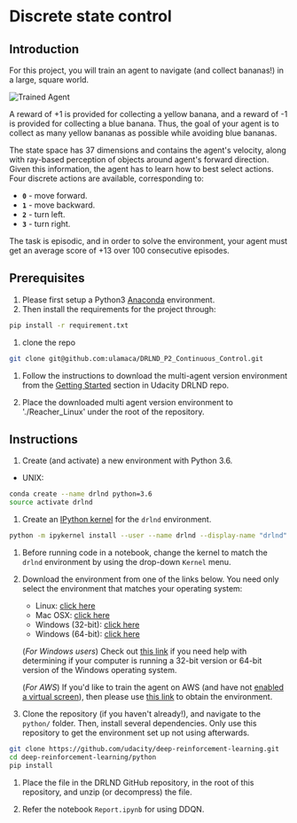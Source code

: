 [//]: # (Image References)

[image1]: https://user-images.githubusercontent.com/10624937/42135619-d90f2f28-7d12-11e8-8823-82b970a54d7e.gif "Banana Seeker"

# Discrete state control

## Introduction

For this project, you will train an agent to navigate (and collect bananas!) in a large, square world.  

![Trained Agent][image1]

A reward of +1 is provided for collecting a yellow banana, and a reward of -1 is provided for collecting a blue banana.  Thus, the goal of your agent is to collect as many yellow bananas as possible while avoiding blue bananas.  

The state space has 37 dimensions and contains the agent's velocity, along with ray-based perception of objects around agent's forward direction.  Given this information, the agent has to learn how to best select actions.  Four discrete actions are available, corresponding to:

- **`0`** - move forward.
- **`1`** - move backward.
- **`2`** - turn left.
- **`3`** - turn right.

The task is episodic, and in order to solve the environment, your agent must get an average score of +13 over 100 consecutive episodes.

## Prerequisites

1. Please first setup a Python3 [Anaconda](https://www.anaconda.com/download) environment.
1. Then install the requirements for the project through:

```bash
pip install -r requirement.txt
```

1. clone the repo

```bash
git clone git@github.com:ulamaca/DRLND_P2_Continuous_Control.git
```

1. Follow the instructions to download the multi-agent version environment from the [Getting Started](https://github.com/udacity/deep-reinforcement-learning/tree/master/p2_continuous-control) section in Udacity DRLND repo.

1. Place the downloaded multi agent version environment to './Reacher_Linux' under the root of the repository.

## Instructions

1. Create (and activate) a new environment with Python 3.6.

- UNIX:

```bash
conda create --name drlnd python=3.6
source activate drlnd
```

1. Create an [IPython kernel](http://ipython.readthedocs.io/en/stable/install/kernel_install.html) for the `drlnd` environment.

```bash
python -m ipykernel install --user --name drlnd --display-name "drlnd"
```

1. Before running code in a notebook, change the kernel to match the `drlnd` environment by using the drop-down `Kernel` menu.

1. Download the environment from one of the links below.  You need only select the environment that matches your operating system:
    - Linux: [click here](https://s3-us-west-1.amazonaws.com/udacity-drlnd/P1/Banana/Banana_Linux.zip)
    - Mac OSX: [click here](https://s3-us-west-1.amazonaws.com/udacity-drlnd/P1/Banana/Banana.app.zip)
    - Windows (32-bit): [click here](https://s3-us-west-1.amazonaws.com/udacity-drlnd/P1/Banana/Banana_Windows_x86.zip)
    - Windows (64-bit): [click here](https://s3-us-west-1.amazonaws.com/udacity-drlnd/P1/Banana/Banana_Windows_x86_64.zip)

    (_For Windows users_) Check out [this link](https://support.microsoft.com/en-us/help/827218/how-to-determine-whether-a-computer-is-running-a-32-bit-version-or-64) if you need help with determining if your computer is running a 32-bit version or 64-bit version of the Windows operating system.

    (_For AWS_) If you'd like to train the agent on AWS (and have not [enabled a virtual screen](https://github.com/Unity-Technologies/ml-agents/blob/master/docs/Training-on-Amazon-Web-Service.md)), then please use [this link](https://s3-us-west-1.amazonaws.com/udacity-drlnd/P1/Banana/Banana_Linux_NoVis.zip) to obtain the environment.

1. Clone the repository (if you haven't already!), and navigate to the `python/` folder.  Then, install several dependencies. Only use this repository to get the environment set up not using afterwards.

```bash
git clone https://github.com/udacity/deep-reinforcement-learning.git
cd deep-reinforcement-learning/python
pip install
```

1. Place the file in the DRLND GitHub repository, in the root of this repository, and unzip (or decompress) the file.

1. Refer the notebook `Report.ipynb` for using DDQN.
